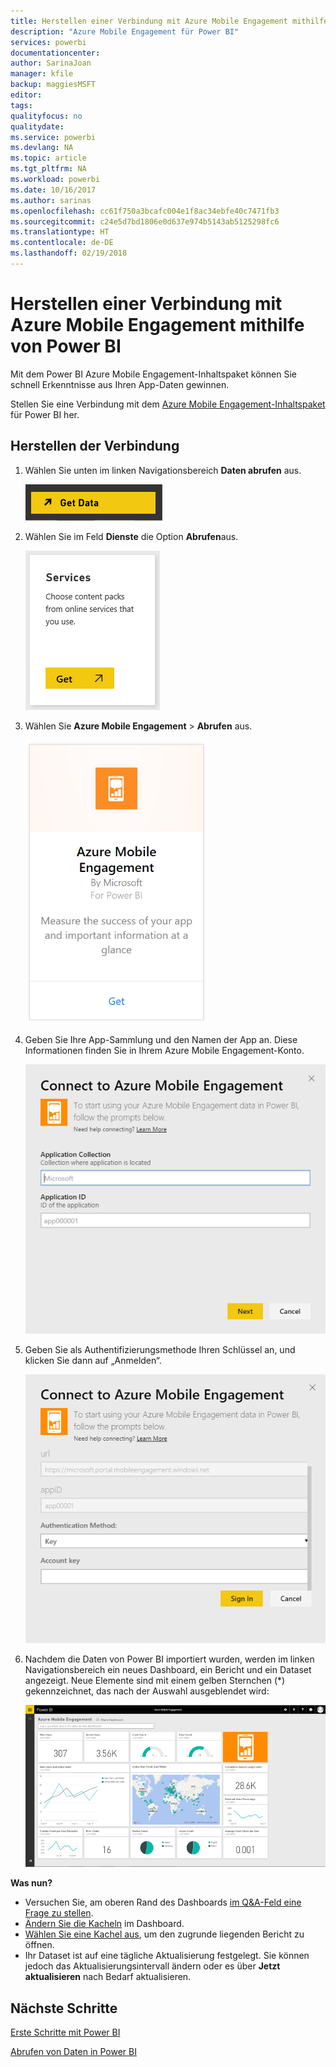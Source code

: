 ```yaml
---
title: Herstellen einer Verbindung mit Azure Mobile Engagement mithilfe von Power BI
description: "Azure Mobile Engagement für Power BI"
services: powerbi
documentationcenter: 
author: SarinaJoan
manager: kfile
backup: maggiesMSFT
editor: 
tags: 
qualityfocus: no
qualitydate: 
ms.service: powerbi
ms.devlang: NA
ms.topic: article
ms.tgt_pltfrm: NA
ms.workload: powerbi
ms.date: 10/16/2017
ms.author: sarinas
ms.openlocfilehash: cc61f750a3bcafc004e1f8ac34ebfe40c7471fb3
ms.sourcegitcommit: c24e5d7bd1806e0d637e974b5143ab5125298fc6
ms.translationtype: HT
ms.contentlocale: de-DE
ms.lasthandoff: 02/19/2018
---
```

# <a name="connect-to-azure-mobile-engagement-with-power-bi"></a>Herstellen einer Verbindung mit Azure Mobile Engagement mithilfe von Power BI
Mit dem Power BI Azure Mobile Engagement-Inhaltspaket können Sie schnell Erkenntnisse aus Ihren App-Daten gewinnen.

Stellen Sie eine Verbindung mit dem [Azure Mobile Engagement-Inhaltspaket](https://app.powerbi.com/groups/me/getdata/services/azme) für Power BI her.

## <a name="how-to-connect"></a>Herstellen der Verbindung
1. Wählen Sie unten im linken Navigationsbereich **Daten abrufen** aus.
   
    ![](media/service-connect-to-azure-mobile/getdata.png)
2. Wählen Sie im Feld **Dienste** die Option **Abrufen**aus.
   
    ![](media/service-connect-to-azure-mobile/services.png)
3. Wählen Sie **Azure Mobile Engagement** \> **Abrufen** aus.
   
    ![](media/service-connect-to-azure-mobile/azme.png) 
4. Geben Sie Ihre App-Sammlung und den Namen der App an. Diese Informationen finden Sie in Ihrem Azure Mobile Engagement-Konto.
   
    ![](media/service-connect-to-azure-mobile/parameters.png) 
5. Geben Sie als Authentifizierungsmethode Ihren Schlüssel an, und klicken Sie dann auf „Anmelden“.
   
    ![](media/service-connect-to-azure-mobile/creds.png)
6. Nachdem die Daten von Power BI importiert wurden, werden im linken Navigationsbereich ein neues Dashboard, ein Bericht und ein Dataset angezeigt. Neue Elemente sind mit einem gelben Sternchen (\*) gekennzeichnet, das nach der Auswahl ausgeblendet wird:
   
    ![](media/service-connect-to-azure-mobile/dashboard.png)

 **Was nun?**

* Versuchen Sie, am oberen Rand des Dashboards [im Q&A-Feld eine Frage zu stellen](power-bi-q-and-a.md).
* [Ändern Sie die Kacheln](service-dashboard-edit-tile.md) im Dashboard.
* [Wählen Sie eine Kachel aus](service-dashboard-tiles.md), um den zugrunde liegenden Bericht zu öffnen.
* Ihr Dataset ist auf eine tägliche Aktualisierung festgelegt. Sie können jedoch das Aktualisierungsintervall ändern oder es über **Jetzt aktualisieren** nach Bedarf aktualisieren.

## <a name="next-steps"></a>Nächste Schritte
[Erste Schritte mit Power BI](service-get-started.md)

[Abrufen von Daten in Power BI](service-get-data.md)


